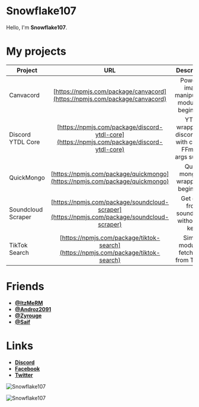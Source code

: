# Snowflake107
Hello, I'm **Snowflake107**.

# My projects
| Project        | URL           | Description |
| ------------- |:-------------:|:--------------:|
| Canvacord      | [https://npmjs.com/package/canvacord](https://npmjs.com/package/canvacord) | Powerful image manipulation module for beginners. |
| Discord YTDL Core      | [https://npmjs.com/package/discord-ytdl-core](https://npmjs.com/package/discord-ytdl-core)      | YTDL wrapper for discord bots with custom FFmpeg args support |
| QuickMongo | [https://npmjs.com/package/quickmongo](https://npmjs.com/package/quickmongo)      | Quick mongodb wrapper for beginners. |
| Soundcloud Scraper | [https://npmjs.com/package/soundcloud-scraper](https://npmjs.com/package/soundcloud-scraper) | Get data from soundcloud without api key. |
| TikTok Search | [https://npmjs.com/package/tiktok-search](https://npmjs.com/package/tiktok-search) | Simple module to fetch data from TikTok. |

# Friends
- **[@ItzMeRM](https://github.com/ItzMeRM)**
- **[@Androz2091](https://github.com/Androz2091)**
- **[@Zyrouge](https://github.com/Zyrouge)**
- **[@Saif](https://github.com/thanos783)**

# Links
- **[Discord](https://discord.gg/2SUybzb)**
- **[Facebook](https://fb.me/DevSnowflake)**
- **[Twitter](https://twitter.com/DevSnowflake)**

![Snowflake107](https://github-readme-stats.vercel.app/api?username=snowflake107&show_icons=true&theme=tokyonight&hide=["issues"])

![Snowflake107](https://github-readme-stats.vercel.app/api/top-langs?username=snowflake107&show_icons=true&theme=tokyonight&layout=compact)
